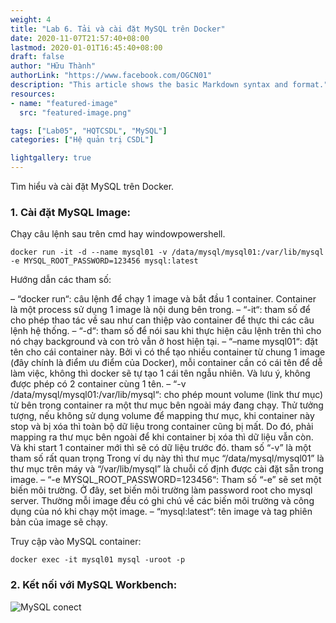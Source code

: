 ```yaml
---
weight: 4
title: "Lab 6. Tải và cài đặt MySQL trên Docker"
date: 2020-11-07T21:57:40+08:00
lastmod: 2020-01-01T16:45:40+08:00
draft: false
author: "Hữu Thành"
authorLink: "https://www.facebook.com/OGCN01"
description: "This article shows the basic Markdown syntax and format."
resources:
- name: "featured-image"
  src: "featured-image.png"

tags: ["Lab05", "HQTCSDL", "MySQL"]
categories: ["Hệ quản trị CSDL"]

lightgallery: true
---
```

Tìm hiểu và cài đặt MySQL trên Docker.

<!--more-->

### 1. Cài đặt MySQL Image:
Chạy câu lệnh sau trên cmd hay windowpowershell.
```
docker run -it -d --name mysql01 -v /data/mysql/mysql01:/var/lib/mysql -e MYSQL_ROOT_PASSWORD=123456 mysql:latest
```


Hướng dẫn các tham số:



– “docker run“: câu lệnh để chạy 1 image và bắt đầu 1 container. Container là một process sử dụng 1 image là nội dung bên trong.
– “-it“: tham số để cho phép thao tác về sau như can thiệp vào container để thực thi các câu lệnh hệ thống.
– “-d“: tham số để nói sau khi thực hiện câu lệnh trên thì cho nó chạy background và con trỏ vẫn ở host hiện tại.
– “–name mysql01“: đặt tên cho cái container này. Bởi vì có thể tạo nhiều container từ chung 1 image (đây chính là điểm ưu điểm của Docker), mỗi container cần có cái tên để dễ làm việc, không thì docker sẽ tự tạo 1 cái tên ngẫu nhiên. Và lưu ý, không được phép có 2 container cùng 1 tên.
– “-v /data/mysql/mysql01:/var/lib/mysql“: cho phép mount volume (link thư mục) từ bên trong container ra một thư mục bên ngoài máy đang chạy. Thử tưởng tượng, nếu không sử dụng volume để mapping thư mục, khi container này stop và bị xóa thì toàn bộ dữ liệu trong container cũng bị mất. Do đó, phải mapping ra thư mục bên ngoài để khi container bị xóa thì dữ liệu vẫn còn. Và khi start 1 container mới thì sẽ có dữ liệu trước đó. tham số “-v” là một tham số rất quan trọng Trong ví dụ này thì thư mục “/data/mysql/mysql01” là thư mục trên máy và “/var/lib/mysql” là chuỗi cố định được cài đặt sẵn trong image.
– “-e MYSQL_ROOT_PASSWORD=123456“: Tham số “-e” sẽ set một biến môi trường. Ở đây, set biến môi trường làm password root cho mysql server. Thường mỗi image đều có ghi chú về các biến môi trường và công dụng của nó khi chạy một image.
– “mysql:latest“: tên image và tag phiên bản của image sẽ chạy.



Truy cập vào MySQL container:

```
docker exec -it mysql01 mysql -uroot -p
```



### 2. Kết nối với MySQL Workbench:
![MySQL conect](https://firebasestorage.googleapis.com/v0/b/blog-7d3a3.appspot.com/o/HQTCSDL%2Fmysql-connect.png?alt=media&token=5be96d82-94db-4325-bb5b-37ec88c6a9e6)

